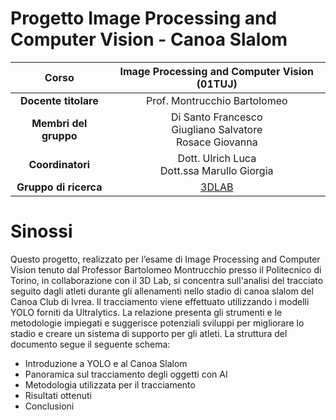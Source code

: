 # Progetto Image Processing and Computer Vision - Canoa Slalom

|       **Corso**       	|          Image Processing and Computer Vision (01TUJ)         	|
|:---------------------:	|:-------------------------------------------------------------:	|
|  **Docente titolare** 	|                  Prof. Montrucchio Bartolomeo                 	|
| **Membri del gruppo** 	|  Di Santo Francesco<br>Giugliano Salvatore<br>Rosace Giovanna 	|
|    **Coordinatori**   	|         Dott. Ulrich Luca<br>Dott.ssa Marullo Giorgia	         |
| **Gruppo di ricerca**  | [3DLAB](https://3dlab.polito.it/)                             |

# Sinossi

Questo progetto, realizzato per l’esame di Image Processing and Computer Vision tenuto dal Professor Bartolomeo Montrucchio presso il Politecnico di Torino, in collaborazione con il 3D Lab, si concentra sull'analisi del tracciato seguito dagli atleti durante gli allenamenti nello stadio di canoa slalom del Canoa Club di Ivrea. Il tracciamento viene effettuato utilizzando i modelli YOLO forniti da Ultralytics.
La relazione presenta gli strumenti e le metodologie impiegati e suggerisce potenziali sviluppi per migliorare lo stadio e creare un sistema di supporto per gli atleti. La struttura del documento segue il seguente schema:
- Introduzione a YOLO e al Canoa Slalom
-	Panoramica sul tracciamento degli oggetti con AI
-	Metodologia utilizzata per il tracciamento
-	Risultati ottenuti
-	Conclusioni
 
